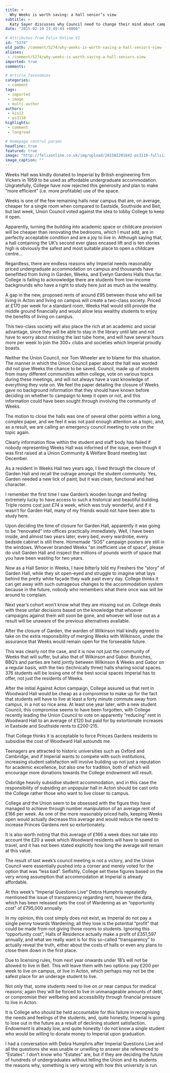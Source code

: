 ```yaml
---
title: >
  Why Weeks is worth saving: a hall senior’s view
subtitle: >
  Katy Sayer discusses why Council need to change their mind about campaigning against closing Weeks
date: "2015-02-19 23:49:44 +0000"

# Attributes from Felix Online V1
id: "5274"
old_path: /comment/5274/why-weeks-is-worth-saving-a-hall-seniors-view
aliases:
 - /comment/5274/why-weeks-is-worth-saving-a-hall-seniors-view
imported: true
comments:

# Article Taxonomies
categories:
 - comment
tags:
 - imported
 - image
 - multi-author
authors:
 - kis12
 - ps3110
highlights:
 - comment
 - longread

# Homepage control params
headline: true
featured: true
image: "http://felixonline.co.uk/img/upload/201502201642-ps3110-fullsizerender.jpg"
image_caption: ""
---
```


Weeks Hall was kindly donated to Imperial by British engineering firm Vickers in 1959 to be used as affordable undergraduate accommodation. Ungratefully, College have now rejected this generosity and plan to make “more efficient” (i.e. more profitable) use of the space.

Weeks is one of the few remaining halls near campus that are, on average, cheaper for a single room when compared to Eastside, Southside and Beit, but last week, Union Council voted against the idea to lobby College to keep it open.

Apparently, turning the building into academic space or childcare provision will be cheaper than renovating the bedrooms, which I must add, are in perfectly acceptable condition and are a joy to live in. Although saying that, a hall containing the UK’s second ever glass encased lift and is ten stories high is obviously the safest and most suitable place to open a childcare centre...

Regardless, there are endless reasons why Imperial needs reasonably priced undergraduate accommodation on campus and thousands have benefitted from living in Garden, Weeks, and Evelyn Gardens Halls thus far. College is failing to acknowledge there are students from low-income backgrounds who have a right to study here just as much as the wealthy.

A gap in the new, proposed rents of around £95 between those who will be living in Acton and living on campus will create a two-class society. Priced at £170 per week for a standard room, Weeks Hall would still provide the middle ground financially and would allow less wealthy students to enjoy the benefits of living on campus.

This two-class society will also place the rich at an academic and social advantage, since they will be able to stay in the library until late and not have to worry about missing the last tube home, and will have several hours more per week to join the 300+ clubs and societies which Imperial proudly boasts.

Neither the Union Council, nor Tom Wheeler are to blame for this situation. The manner in which the Union Council paper about the hall was worded did not give Weeks the chance to be saved. Council, made up of students from many different communities within college, vote on various topics during these meetings, and will not always have a vast knowledge of everything they vote on. We feel the paper detailing the closure of Weeks gave no background information that they should have known before deciding on whether to campaign to keep it open or not, and this information could have been sought through involving the community of Weeks.

The motion to close the halls was one of several other points within a long, complex paper, and we feel it was not paid enough attention as a topic, and, as a result, we are calling an emergency council meeting to vote on the topic again.

Clearly information flow within the student and staff body has failed if nobody representing Weeks Hall was informed of the issue, even though it was first raised at a Union Community & Welfare Board meeting last December.

As a resident in Weeks Hall two years ago, I lived through the closure of Garden Hall and recall the outrage amongst the student community. Yes, Garden needed a new lick of paint, but it was clean, functional and had character.

I remember the first time I saw Garden’s wooden lounge and feeling extremely lucky to have access to such a historical and beautiful building. Triple rooms cost just £74 a week, which was truly wonderful, and if it wasn’t for Garden Hall, many of my friends would not have been able to study here.

Upon deciding the time of closure for Garden Hall, apparently it was going to be “renovated” into offices practically immediately. Well, I have been inside, and almost two years later, every bed, every wardrobe, every bedside cabinet is still there. Homemade “SOS” campaign posters are still in the windows. Whoever branded Weeks “an inefficient use of space”, please do visit Garden Hall and inspect the millions of pounds worth of space that you have been wasting for two years.

Now as a Hall Senior in Weeks, I have bitterly told my Freshers the “story” of Garden Hall, while they sit open-eyed and struggle to imagine what lays behind the pretty white façade they walk past every day. College thinks it can get away with such outrageous changes to the accommodation system because in the future, nobody who remembers what there once was will be around to complain.

Next year’s cohort won’t know what they are missing out on. College deals with these unfair decisions based on the knowledge that whoever campaigns against them will soon be gone, and whoever will lose out as a result will be unaware of the previous alternatives available.

After the closure of Garden, the warden of Wilkinson Hall kindly agreed to take on the extra responsibility of merging Weeks with Wilkinson, under the assurance that Weeks would remain open for the forseeable future.

This was clearly not the case, and it is now not just the community of Weeks that will suffer, but also that of Wilkinson and Gabor. Brunches, BBQ’s and parties are held jointly between Wilkinson & Weeks and Gabor on a regular basis, with the two (technically three) halls sharing social spaces. 376 students will be losing one of the best social spaces Imperial has to offer, not just the residents of Weeks.

After the initial Against Acton campaign, College assured us that rent in Woodward Hall would be cheap as a compromise to make up for the fact that students will have to live at least a forty minute commute away from campus, in a not so nice area. At least one year later, with a new student Council, this compromise seems to have been forgotten, with College recently leading the Union Council to vote on apparently “reducing” rent in Woodward Hall to an average of £120 but paid for by extortionate increases in Eastside and Southside rents to £200-215.

That College thinks it is acceptable to force Princes Gardens residents to subsidise the cost of Woodward Hall astounds me.

Teenagers are attracted to historic universities such as Oxford and Cambridge, and if Imperial wants to compete with such institutions, increasing student satisfaction will involve building up not just a reputation for academic excellence, but also one for tradition, both of which will encourage more donations towards the College endowment will result.

Oxbridge heavily subsidise student accommodation, and in this case the responsibility of subsiding an unpopular hall in Acton should be cast onto the College rather those who want to live closer to campus.

College and the Union seem to be obsessed with the figure they have managed to achieve through number manipulation of an average rent of £166 per week. As one of the more reasonably priced halls, keeping Weeks open would actually decrease this average and would reduce the need to increase Princes Gardens rent so extortionately.

It is also worth noting that this average of £166 a week does not take into account the £20 a week which Woodward residents will have to spend on travel, and it has not been stated explicitly how long the average will remain at this value.

The result of last week’s council meeting is not a victory, and the Union Council were essentially pushed into a corner and merely voted for the option that was “less bad”. Selfishly, College set these figures based on the very wrong assumption that accommodation at Imperial is already affordable.

At this week’s “Imperial Questions Live” Debra Humphris repeatedly mentioned the issue of transparency regarding rent, however the data, which has been released sets the cost of Wardening as an “opportunity cost” of £795,000 annually.

In my opinion, this cost simply does not exist, as Imperial do not pay a single penny towards Wardening; all they lose is the potential “profit” that could be made from not giving those rooms to students. Ignoring this “opportunity cost”, Halls of Residence actually make a profit of £351,597 annually, and what we really want is for this so-called “transparency” to actually reveal the truth, either about the costs of halls or even any plans to close them down in the first place.

Due to licensing rules, from next year onwards under 18’s will not be allowed to live in Beit. This will leave them with two options: pay £200 per week to live on campus, or live in Acton, which perhaps may not be the safest place for an underage student to live.

Not only that, some students need to live on or near campus for medical reasons; again they will be forced to live in unmanageable amounts of debt, or compromise their wellbeing and accessibility through financial pressure to live in Acton.

It is College who should be held accountable for this failure in recognising the needs and feelings of the students, and, quite honestly, Imperial is going to lose out in the future as a result of declining student satisfaction. Endowment is already low, and quite honestly I do not know a single student who would be willing to donate money to Imperial upon graduation.

I had a conversation with Debra Humphris after Imperial Questions Live and all the questions she was unable or unwilling to answer she referenced to “Estates”. I don’t know who “Estates” are, but if they are deciding the future of hundreds of undergraduates without telling the Union and its students the reasons why, something is very wrong with how this university is run.
